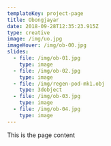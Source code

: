 ```yaml
---
templateKey: project-page
title: Obongjayar
date: 2018-09-28T12:35:23.915Z
type: creative
image: /img/uo.jpg
imageHover: /img/ob-00.jpg
slides:
  - file: /img/ob-01.jpg
    type: image
  - file: /img/ob-02.jpg
    type: image
  - file: /img/regen-pod-mk1.obj
    type: 3dobject
  - file: /img/ob-03.jpg
    type: image
  - file: /img/ob-04.jpg
    type: image
---
```

This is the page content
